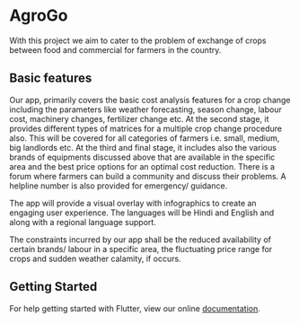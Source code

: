 # AgroGo

With this project we aim to cater to the problem of exchange of crops between food and commercial for farmers in the country.

## Basic features
Our app, primarily covers the basic cost analysis features for a crop change including the parameters like weather forecasting, season change, labour cost, machinery changes, fertilizer change etc.
At the second stage, it provides different types of matrices for a multiple crop change procedure also. This will be covered for all categories of farmers i.e. small, medium, big landlords etc.
At the third and final stage, it includes also the various brands of equipments discussed above that are available in the specific area and the best price options for an optimal cost reduction. There is a forum where farmers can build a community and discuss their problems. A helpline number is also provided for emergency/ guidance.

The app will provide a visual overlay with infographics to create an engaging user experience. The languages will be Hindi and English and along with a regional language support.

The constraints incurred by our app shall be the reduced availability of certain brands/ labour in a specific area, the fluctuating price range for crops and sudden weather calamity, if occurs.


## Getting Started

For help getting started with Flutter, view our online
[documentation](https://flutter.io/).
